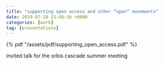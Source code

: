```yaml
---
title: "supporting open access and other “open” movements"
date: 2019-07-10 23:48:16 +0000
categories: [work]
tag: [presentations]
---
```

 
 {% pdf "/assets/pdf/supporting_open_access.pdf" %}
<br />
 <p>invited talk for the orbis cascade summer meeting</p>